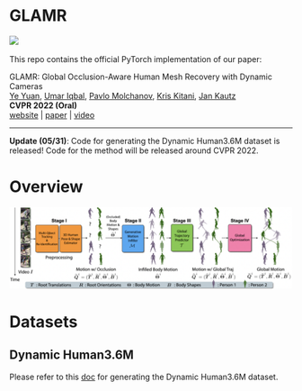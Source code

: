 # GLAMR
<img src="docs/glamr_teaser.gif" width="800">

This repo contains the official PyTorch implementation of our paper:
  
GLAMR: Global Occlusion-Aware Human Mesh Recovery with Dynamic Cameras  
[Ye Yuan](https://www.ye-yuan.com/), [Umar Iqbal](http://www.umariqbal.info/), [Pavlo Molchanov](https://research.nvidia.com/person/pavlo-molchanov/), [Kris Kitani](http://www.cs.cmu.edu/~kkitani/), [Jan Kautz](https://jankautz.com/)  
**CVPR 2022 (Oral)**  
[website](https://nvlabs.github.io/GLAMR) | [paper](https://arxiv.org/abs/2112.01524) | [video](https://youtu.be/wpObDXcYueo)

---
**Update (05/31)**: Code for generating the Dynamic Human3.6M dataset is released! Code for the method will be released around CVPR 2022.

# Overview
<img src="docs/glamr_overview.png" width="800">

# Datasets
## Dynamic Human3.6M
Please refer to this [doc](docs/prepare_dynamic_h36m.md) for generating the Dynamic Human3.6M dataset.